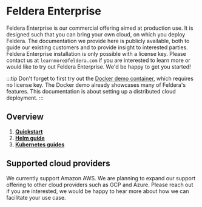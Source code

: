 # Feldera Enterprise

Feldera Enterprise is our commercial offering aimed at production use.
It is designed such that you can bring your own cloud, on which you deploy Feldera.
The documentation we provide here is publicly available, both to guide
our existing customers and to provide insight to interested parties.
Feldera Enterprise installation is only possible with a license key.
Please contact us at `learnmore@feldera.com` if you are interested to learn
more or would like to try out Feldera Enterprise. We'd be happy to get you started!

:::tip
Don't forget to first try out the [Docker demo container](/docs/docker), which requires
no license key. The Docker demo already showcases many of Feldera's features.
This documentation is about setting up a distributed cloud deployment.
:::

## Overview

1. [**Quickstart**](quickstart.md)
2. [**Helm guide**](helm-guide.md)
3. [**Kubernetes guides**](kubernetes-guides)

## Supported cloud providers

We currently support Amazon AWS. We are planning to expand our support
offering to other cloud providers such as GCP and Azure. Please reach out
if you are interested, we would be happy to hear more about how we can
facilitate your use case.
